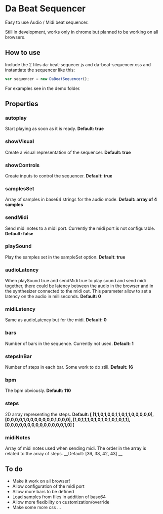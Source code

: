 # Da Beat Sequencer
Easy to use Audio / Midi beat sequencer.

Still in development, works only in chrome but planned to be working on all browsers.

## How to use
Include the 2 files da-beat-sequecer.js and da-beat-sequencer.css and instantiate the sequencer like this:
```javascript
var sequencer = new DaBeatSequencer();
```
For examples see in the demo folder.

## Properties

### autoplay
Start playing as soon as it is ready.
__Default: true__

### showVisual
Create a visual representation of the sequencer.
__Default: true__

### showControls
Create inputs to control the sequencer.
__Default: true__

### samplesSet
Array of samples in base64 strings for the audio mode.
__Default: array of 4 samples__
		
### sendMidi
Send midi notes to a midi port. Currently the midi port is not configurable.
__Default: false__

### playSound
Play the samples set in the sampleSet option.
__Default: true__


### audioLatency
When playSound true and sendMidi true to play sound and send midi together, there could be latency between the audio in the browser and in the synthesizer connected to the midi out. This parameter allow to set a latency on the audio in milliseconds.
__Default: 0__
			
### midiLatency
Same as audioLatency but for the midi.
__Default: 0__	

### bars
Number of bars in the sequence. Currently not used.
__Default: 1__	


### stepsInBar
Number of steps in each bar. Some work to do still.
__Default: 16__	

### bpm
The bpm obviously.
__Default: 110__	
	
### steps
2D array representing the steps.
__Default:  [
			[1,1,0,1,0,0,1,1,0,1,1,0,0,0,0,0],
			[0,0,0,0,1,0,0,0,0,0,0,0,1,0,0,0],
			[1,0,1,1,1,0,1,0,1,0,1,0,1,0,1,1],
			[0,0,0,0,0,0,0,0,0,0,0,0,0,0,1,0]
			]__

### midiNotes
Array of midi notes used when sending midi. The order in the array is related to the array of steps.
__Default: [36, 38, 42, 43] __


## To do
- Make it work on all browser!
- Allow configuration of the midi port
- Allow more bars to be defined
- Load samples from files in addition of base64
- Allow more flexibility on customization/override 
- Make some more css
...